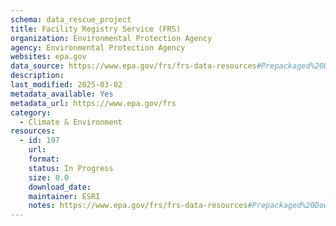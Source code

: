 ```yaml
---
schema: data_rescue_project 
title: Facility Registry Service (FRS)
organization: Environmental Protection Agency
agency: Environmental Protection Agency
websites: epa.gov
data_source: https://www.epa.gov/frs/frs-data-resources#Prepackaged%20Downloads
description: 
last_modified: 2025-03-02
metadata_available: Yes
metadata_url: https://www.epa.gov/frs
category:
  - Climate & Environment 
resources:
  - id: 197
    url: 
    format: 
    status: In Progress
    size: 0.0
    download_date: 
    maintainer: ESRI
    notes: https://www.epa.gov/frs/frs-data-resources#Prepackaged%20Downloads
---
```

